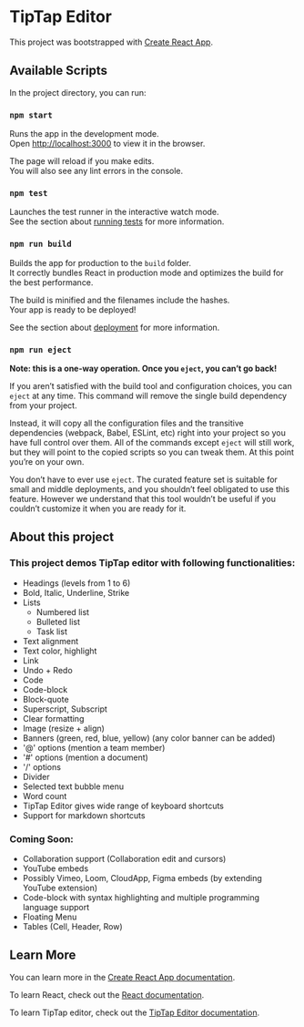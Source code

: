 # TipTap Editor

This project was bootstrapped with [Create React App](https://github.com/facebook/create-react-app).

## Available Scripts

In the project directory, you can run:

### `npm start`

Runs the app in the development mode.\
Open [http://localhost:3000](http://localhost:3000) to view it in the browser.

The page will reload if you make edits.\
You will also see any lint errors in the console.

### `npm test`

Launches the test runner in the interactive watch mode.\
See the section about [running tests](https://facebook.github.io/create-react-app/docs/running-tests) for more information.

### `npm run build`

Builds the app for production to the `build` folder.\
It correctly bundles React in production mode and optimizes the build for the best performance.

The build is minified and the filenames include the hashes.\
Your app is ready to be deployed!

See the section about [deployment](https://facebook.github.io/create-react-app/docs/deployment) for more information.

### `npm run eject`

**Note: this is a one-way operation. Once you `eject`, you can’t go back!**

If you aren’t satisfied with the build tool and configuration choices, you can `eject` at any time. This command will remove the single build dependency from your project.

Instead, it will copy all the configuration files and the transitive dependencies (webpack, Babel, ESLint, etc) right into your project so you have full control over them. All of the commands except `eject` will still work, but they will point to the copied scripts so you can tweak them. At this point you’re on your own.

You don’t have to ever use `eject`. The curated feature set is suitable for small and middle deployments, and you shouldn’t feel obligated to use this feature. However we understand that this tool wouldn’t be useful if you couldn’t customize it when you are ready for it.

## About this project

### This project demos TipTap editor with following functionalities:
- Headings (levels from 1 to 6)
- Bold, Italic, Underline, Strike
- Lists
  - Numbered list
  - Bulleted list
  - Task list
- Text alignment
- Text color, highlight
- Link
- Undo + Redo
- Code
- Code-block
- Block-quote
- Superscript, Subscript
- Clear formatting
- Image (resize + align)
- Banners (green, red, blue, yellow) (any color banner can be added)
- '@' options (mention a team member)
- '#' options (mention a document)
- '/' options
- Divider
- Selected text bubble menu
- Word count
- TipTap Editor gives wide range of keyboard shortcuts
- Support for markdown shortcuts

### Coming Soon:
- Collaboration support (Collaboration edit and cursors)
- YouTube embeds
- Possibly Vimeo, Loom, CloudApp, Figma embeds (by extending YouTube extension)
- Code-block with syntax highlighting and multiple programming language support
- Floating Menu
- Tables (Cell, Header, Row)

## Learn More

You can learn more in the [Create React App documentation](https://facebook.github.io/create-react-app/docs/getting-started).

To learn React, check out the [React documentation](https://reactjs.org/).

To learn TipTap editor, check out the [TipTap Editor documentation](https://tiptap.dev/introduction).
